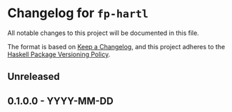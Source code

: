 # Changelog for `fp-hartl`

All notable changes to this project will be documented in this file.

The format is based on [Keep a Changelog](https://keepachangelog.com/en/1.0.0/),
and this project adheres to the
[Haskell Package Versioning Policy](https://pvp.haskell.org/).

## Unreleased

## 0.1.0.0 - YYYY-MM-DD
